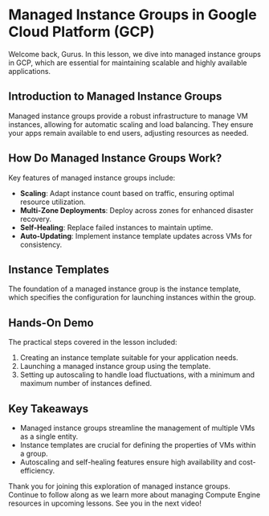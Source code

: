 # Managed Instance Groups in Google Cloud Platform (GCP)

Welcome back, Gurus. In this lesson, we dive into managed instance groups in GCP, which are essential for maintaining scalable and highly available applications.

## Introduction to Managed Instance Groups

Managed instance groups provide a robust infrastructure to manage VM instances, allowing for automatic scaling and load balancing. They ensure your apps remain available to end users, adjusting resources as needed.

## How Do Managed Instance Groups Work?

Key features of managed instance groups include:

- **Scaling**: Adapt instance count based on traffic, ensuring optimal resource utilization.
- **Multi-Zone Deployments**: Deploy across zones for enhanced disaster recovery.
- **Self-Healing**: Replace failed instances to maintain uptime.
- **Auto-Updating**: Implement instance template updates across VMs for consistency.

## Instance Templates

The foundation of a managed instance group is the instance template, which specifies the configuration for launching instances within the group.

## Hands-On Demo

The practical steps covered in the lesson included:

1. Creating an instance template suitable for your application needs.
2. Launching a managed instance group using the template.
3. Setting up autoscaling to handle load fluctuations, with a minimum and maximum number of instances defined.

## Key Takeaways

- Managed instance groups streamline the management of multiple VMs as a single entity.
- Instance templates are crucial for defining the properties of VMs within a group.
- Autoscaling and self-healing features ensure high availability and cost-efficiency.

Thank you for joining this exploration of managed instance groups. Continue to follow along as we learn more about managing Compute Engine resources in upcoming lessons. See you in the next video!

